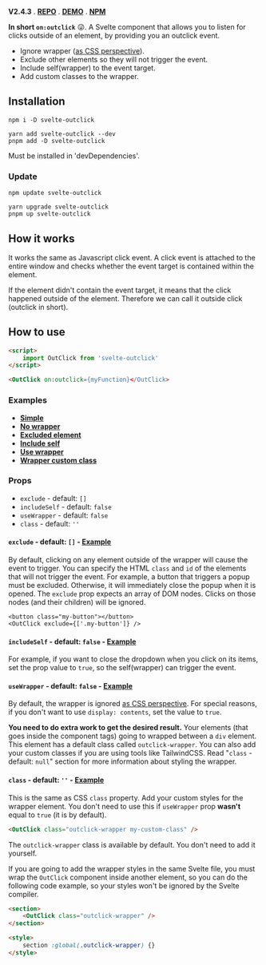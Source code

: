 **V2.4.3** . [**REPO**][repo] . [**DEMO**][demo] . [**NPM**][npm]

**In short `on:outclick`** 😜. A Svelte component that allows you to listen for clicks outside of an element, by providing you an outclick event.

- Ignore wrapper ([as CSS perspective][css-display-contents]).
- Exclude other elements so they will not trigger the event.
- Include self(wrapper) to the event target.
- Add custom classes to the wrapper.

## Installation
```
npm i -D svelte-outclick

yarn add svelte-outclick --dev
pnpm add -D svelte-outclick
```
Must be installed in 'devDependencies'.

### Update
```
npm update svelte-outclick

yarn upgrade svelte-outclick
pnpm up svelte-outclick
```

## How it works
It works the same as Javascript click event. A click event is attached to the entire window and checks whether the event target is contained within the element.

If the element didn't contain the event target, it means that the click happened outside of the element. Therefore we can call it outside click (outclick in short).

## How to use
```HTML
<script>
	import OutClick from 'svelte-outclick'
</script>

<OutClick on:outclick={myFunction}</OutClick>
```

### Examples
- [**Simple**][example__simple]
- [**No wrapper**][example__no-wrapper]
- [**Excluded element**][example__excluded-element]
- [**Include self**][example__include-self]
- [**Use wrapper**][example__use-wrapper]
- [**Wrapper custom class**][example__wrapper-custom-class]

### Props
- `exclude` - default: `[]`
- `includeSelf` - default: `false`
- `useWrapper` - default: `false`
- `class` - default: `''`

#### `exclude` - default: `[]` - [**Example**][example__excluded-element]
By default, clicking on any element outside of the wrapper will cause the event to trigger. You can specify the HTML `class` and `id` of the elements that will not trigger the event. For example, a button that triggers a popup must be excluded. Otherwise, it will immediately close the popup when it is opened. The `exclude` prop expects an array of DOM nodes. Clicks on those nodes (and their children) will be ignored.
```
<button class="my-button"></button>
<OutClick exclude={['.my-button']} />
```

#### `includeSelf` - default: `false` - [**Example**][example__include-self]
For example, if you want to close the dropdown when you click on its items, set the prop value to `true`, so the self(wrapper) can trigger the event.

#### `useWrapper` - default: `false` - [**Example**][example__use-wrapper]

By default, the wrapper is ignored [as CSS perspective][css-display-contents]. For special reasons, if you don't want to use `display: contents`, set the value to `true`.

**You need to do extra work to get the desired result.** Your elements (that goes inside the component tags) going to wrapped between a `div` element. This element has a default class called `outclick-wrapper`. You can also add your custom classes if you are using tools like TailwindCSS. Read "`class` - default: `null`" section for more information about styling the wrapper.

#### `class` - default: `''` - [**Example**][example__wrapper-custom-class]
This is the same as CSS `class` property. Add your custom styles for the wrapper element. You don't need to use this if `useWrapper` prop **wasn't** equal to `true` (it is by default).
```HTML
<OutClick class="outclick-wrapper my-custom-class" />
```
The `outclick-wrapper` class is available by default. You don't need to add it yourself.

If you are going to add the wrapper styles in the same Svelte file, you must wrap the `OutClick` component inside another element, so you can do the following code example, so your styles won't be ignored by the Svelte compiler.
```HTML
<section>
	<OutClick class="outclick-wrapper" />
</section>

<style>
	section :global(.outclick-wrapper) {}
</style>
```

[repo]: https://github.com/babakfp/svelte-outclick
[demo]: https://github.com/babakfp/svelte-outclick-demo
[npm]: https://www.npmjs.com/package/svelte-outclick

[example__simple]: https://github.com/babakfp/svelte-outclick-demo/blob/main/src/lib/Simple.svelte
[example__no-wrapper]: https://github.com/babakfp/svelte-outclick-demo/blob/main/src/lib/NoWrapper.svelte
[example__excluded-element]: https://github.com/babakfp/svelte-outclick-demo/blob/main/src/lib/ExcludedElement.svelte
[example__include-self]: https://github.com/babakfp/svelte-outclick-demo/blob/main/src/lib/IncludeSelf.svelte
[example__use-wrapper]: https://github.com/babakfp/svelte-outclick-demo/blob/main/src/lib/UseWrapper.svelte
[example__wrapper-custom-class]: https://github.com/babakfp/svelte-outclick-demo/blob/main/src/lib/WrapperClass.svelte

[css-display-contents]: https://caniuse.com/css-display-contents